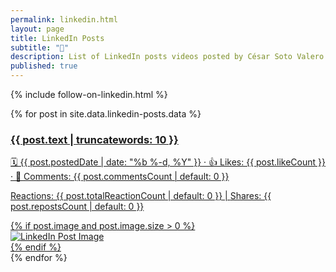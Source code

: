 ```yaml
---
permalink: linkedin.html
layout: page
title: LinkedIn Posts
subtitle: "🤝"
description: List of LinkedIn posts videos posted by César Soto Valero.
published: true
---
```


{% include follow-on-linkedin.html %}

<div class="linkedin-posts-container">
  {% for post in site.data.linkedin-posts.data %}
  <a href="{{ post.postUrl }}" target="_blank" class="linkedin-post-link">
    <div class="linkedin-post-card">
      <div class="linkedin-post-text">
        <h3 class="linkedin-post-title">{{ post.text | truncatewords: 10 }}</h3>
        <p class="linkedin-post-description">
          🗓️ {{ post.postedDate | date: "%b %-d, %Y" }} · 
          👍 Likes: {{ post.likeCount }} · 💬 Comments: {{ post.commentsCount | default: 0 }}
        </p>
        <p class="linkedin-post-stats">
          <span>Reactions: {{ post.totalReactionCount | default: 0 }}</span> | 
          <span>Shares: {{ post.repostsCount | default: 0 }}</span>
        </p>
      </div>
      {% if post.image and post.image.size > 0 %}
      <div class="linkedin-post-thumbnail">
        <img src="{{ post.image[0].url }}" alt="LinkedIn Post Image">
      </div>
      {% endif %}
    </div>
  </a>
  {% endfor %}
</div>
